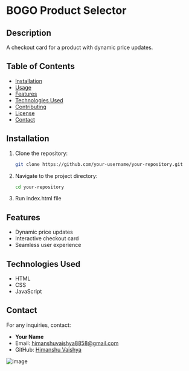 # BOGO Product Selector



## Description
A checkout card for a product with dynamic price updates.

## Table of Contents
- [Installation](#installation)
- [Usage](#usage)
- [Features](#features)
- [Technologies Used](#technologies-used)
- [Contributing](#contributing)
- [License](#license)
- [Contact](#contact)

## Installation
1. Clone the repository:
   ```bash
   git clone https://github.com/your-username/your-repository.git
   ```
2. Navigate to the project directory:
   ```bash
   cd your-repository
   ```
3. Run index.html file


## Features
- Dynamic price updates
- Interactive checkout card
- Seamless user experience

## Technologies Used
- HTML
- CSS
- JavaScript

## Contact
For any inquiries, contact:
- **Your Name**
- Email: himanshuvaishya8858@gmail.com
- GitHub: [Himanshu Vaishya](https://github.com/himanshu2009)

![image](https://github.com/user-attachments/assets/7cdc1048-0b63-43cd-bb5a-7f9db890e3e0)



